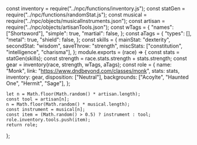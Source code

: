 const inventory = require("../npc/functions/inventory.js");
const statGen = require("../npc/functions/randomStat.js");
const musical = require("../npc/objects/musicalInstruments.json");
const artisan = require("../npc/objects/artisanTools.json");
const wTags = {
	"names": ["Shortsword"],
	"simple": true,
	"martial": false,
};
const aTags = {
	"types": [],
	"metal": true,
	"shield": false,
};
const skills = {
	mainStat: "dexterity",
	secondStat: "wisdom",
	saveThrow: "strength",
	miscStats: ["constitution", "intelligence", "charisma"],
};
module.exports = (race) => {
	const stats = statGen(skills);
	const strength = race.stats.strength + stats.strength;
	const gear = inventory(race, strength, wTags, aTags);
	const role = {
		name: "Monk",
		link: "https://www.dndbeyond.com/classes/monk",
		stats: stats,
		inventory: gear,
		disposition: ["Neutral"],
		backgrounds: ["Acoylte", "Haunted One", "Hermit", "Sage"],
	};

	let n = Math.floor(Math.random() * artisan.length);
	const tool = artisan[n];
	n = Math.floor(Math.random() * musical.length);
	const instrument = musical[n];
	const item = (Math.random() > 0.5) ? instrument : tool;
	role.inventory.tools.push(item);
	return role;
};
